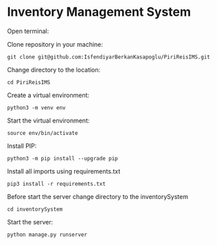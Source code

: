 # Inventory Management System


Open terminal:

Clone repository in your machine:
```
git clone git@github.com:IsfendiyarBerkanKasapoglu/PiriReisIMS.git
```

Change directory to the location:
```
cd PiriReisIMS
```

Create a virtual environment:
``` 
python3 -m venv env
```

Start the virtual environment:
```
source env/bin/activate
```
Install PIP:
```
python3 -m pip install --upgrade pip
```

Install all imports using requirements.txt
```
pip3 install -r requirements.txt 
```

Before start the server change directory to the inventorySystem
```
cd inventorySystem
```

Start the server:
```
python manage.py runserver
```

